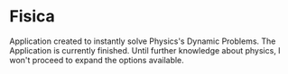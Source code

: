 # Fisica
Application created to instantly solve Physics's Dynamic Problems.
The Application is currently finished. Until further knowledge about physics, I won't proceed to expand the options available.

